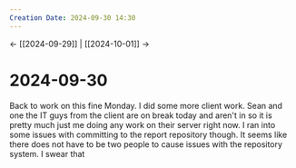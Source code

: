 ```yaml
---
Creation Date: 2024-09-30 14:30
---
```


<- [[2024-09-29]] | [[2024-10-01]]  ->

# 2024-09-30
Back to work on this fine Monday. I did some more client work. Sean and one the IT guys from the client are on break today and aren't in so it is pretty much just me doing any work on their server right now. I ran into some issues with committing to the report repository though. It seems like there does not have to be two people to cause issues with the repository system. I swear that 